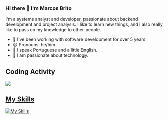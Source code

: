 ### Hi there 👋 I'm Marcos Brito

I'm a systems analyst and developer, passionate about backend development and project analysis. I like to learn new things, and I also really like to pass on my knowledge to other people.

- 🔭 I've been working with software development for over 5 years.
- 😄 Pronouns: he/him
- 💬 I speak Portuguese and a little English.
- 💜 I am passionate about technology.



## Coding Activity

<div>
  <a href="https://github.com/marcosbrito1">
  <img align="bottom" src="https://github-readme-stats.vercel.app/api/top-langs/?username=marcosbrito1&layout=compact&theme=algolia" />
<div>

## My Skills

[![My Skills](https://skillicons.dev/icons?i=java,spring,flutter,js,php,html,css,postgres,mysql,sqlite,mongodb,docker,git,github,gitlab)](https://skillicons.dev)


